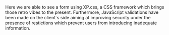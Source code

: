 Here we are able to see a form using XP.css, a CSS framework which brings those retro vibes to the present.
Furthermore, JavaScript validations have been made on the client´s side aiming at improving security
under the presence of restictions which prevent users from introducing inadequate information.
